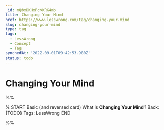 ```yaml
---
_id: mQbxDKHxPcKKRG4mb
title: Changing Your Mind
href: https://www.lesswrong.com/tag/changing-your-mind
slug: changing-your-mind
type: tag
tags:
  - LessWrong
  - Concept
  - Tag
synchedAt: '2022-09-01T09:42:53.980Z'
status: todo
---
```


# Changing Your Mind


%%

% START
Basic (and reversed card)
What is **Changing Your Mind**?
Back: {TODO}
Tags: LessWrong
END
<!--ID: 1663157016256-->


%%
	
